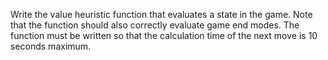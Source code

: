 Write the value heuristic function that evaluates a state in the game. Note that the function should also correctly evaluate game end modes. The function must be written so that the calculation time of the next move is 10 seconds maximum.